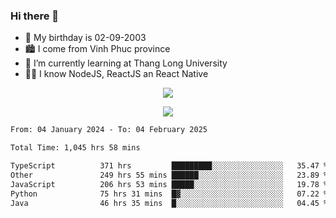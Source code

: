 ### Hi there 👋
- 🎂 My birthday is 02-09-2003
- 🏙️ I come from Vinh Phuc province
- 🌱 I’m currently learning at Thang Long University
- 🧑‍💻 I know NodeJS, ReactJS an React Native
<p align="center"><img src="https://github-readme-stats.vercel.app/api?username=tmquang0209&show_icons=true&theme=gradient"></p>
<p align="center"><img src="https://github-readme-stats.vercel.app/api/top-langs/?username=tmquang0209&hide=scss,css&langs_count=10"></p>
<!--START_SECTION:waka-->

```txt
From: 04 January 2024 - To: 04 February 2025

Total Time: 1,045 hrs 58 mins

TypeScript          371 hrs         █████████░░░░░░░░░░░░░░░░   35.47 %
Other               249 hrs 55 mins ██████░░░░░░░░░░░░░░░░░░░   23.89 %
JavaScript          206 hrs 53 mins █████░░░░░░░░░░░░░░░░░░░░   19.78 %
Python              75 hrs 31 mins  █▓░░░░░░░░░░░░░░░░░░░░░░░   07.22 %
Java                46 hrs 35 mins  █░░░░░░░░░░░░░░░░░░░░░░░░   04.45 %
```

<!--END_SECTION:waka-->
